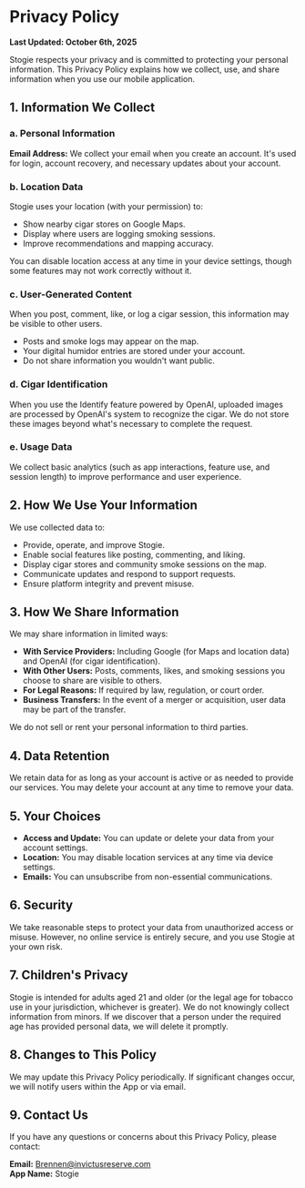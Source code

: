 # Privacy Policy

**Last Updated: October 6th, 2025**

Stogie respects your privacy and is committed to protecting your personal information. This Privacy Policy explains how we collect, use, and share information when you use our mobile application.

## 1. Information We Collect

### a. Personal Information

**Email Address:** We collect your email when you create an account. It's used for login, account recovery, and necessary updates about your account.

### b. Location Data

Stogie uses your location (with your permission) to:
- Show nearby cigar stores on Google Maps.
- Display where users are logging smoking sessions.
- Improve recommendations and mapping accuracy.

You can disable location access at any time in your device settings, though some features may not work correctly without it.

### c. User-Generated Content

When you post, comment, like, or log a cigar session, this information may be visible to other users.
- Posts and smoke logs may appear on the map.
- Your digital humidor entries are stored under your account.
- Do not share information you wouldn't want public.

### d. Cigar Identification

When you use the Identify feature powered by OpenAI, uploaded images are processed by OpenAI's system to recognize the cigar. We do not store these images beyond what's necessary to complete the request.

### e. Usage Data

We collect basic analytics (such as app interactions, feature use, and session length) to improve performance and user experience.

## 2. How We Use Your Information

We use collected data to:
- Provide, operate, and improve Stogie.
- Enable social features like posting, commenting, and liking.
- Display cigar stores and community smoke sessions on the map.
- Communicate updates and respond to support requests.
- Ensure platform integrity and prevent misuse.

## 3. How We Share Information

We may share information in limited ways:
- **With Service Providers:** Including Google (for Maps and location data) and OpenAI (for cigar identification).
- **With Other Users:** Posts, comments, likes, and smoking sessions you choose to share are visible to others.
- **For Legal Reasons:** If required by law, regulation, or court order.
- **Business Transfers:** In the event of a merger or acquisition, user data may be part of the transfer.

We do not sell or rent your personal information to third parties.

## 4. Data Retention

We retain data for as long as your account is active or as needed to provide our services. You may delete your account at any time to remove your data.

## 5. Your Choices

- **Access and Update:** You can update or delete your data from your account settings.
- **Location:** You may disable location services at any time via device settings.
- **Emails:** You can unsubscribe from non-essential communications.

## 6. Security

We take reasonable steps to protect your data from unauthorized access or misuse. However, no online service is entirely secure, and you use Stogie at your own risk.

## 7. Children's Privacy

Stogie is intended for adults aged 21 and older (or the legal age for tobacco use in your jurisdiction, whichever is greater). We do not knowingly collect information from minors. If we discover that a person under the required age has provided personal data, we will delete it promptly.

## 8. Changes to This Policy

We may update this Privacy Policy periodically. If significant changes occur, we will notify users within the App or via email.

## 9. Contact Us

If you have any questions or concerns about this Privacy Policy, please contact:

**Email:** Brennen@invictusreserve.com  
**App Name:** Stogie

